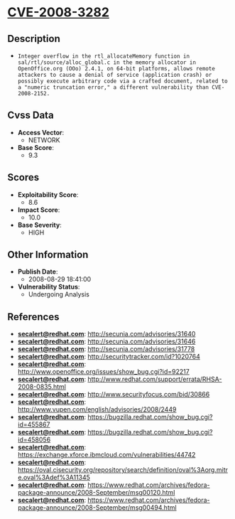 
# [CVE-2008-3282](https://cve.mitre.org/cgi-bin/cvename.cgi?name=CVE-2008-3282)

## Description

- `Integer overflow in the rtl_allocateMemory function in sal/rtl/source/alloc_global.c in the memory allocator in OpenOffice.org (OOo) 2.4.1, on 64-bit platforms, allows remote attackers to cause a denial of service (application crash) or possibly execute arbitrary code via a crafted document, related to a "numeric truncation error," a different vulnerability than CVE-2008-2152.`

## Cvss Data

- **Access Vector**:
  - NETWORK
- **Base Score**:
  - 9.3

## Scores

- **Exploitability Score**:
  - 8.6
- **Impact Score**:
  - 10.0
- **Base Severity**:
  - HIGH

## Other Information

- **Publish Date**:
  - 2008-08-29 18:41:00
- **Vulnerability Status**:
  - Undergoing Analysis

## References

- **secalert@redhat.com**: http://secunia.com/advisories/31640
- **secalert@redhat.com**: http://secunia.com/advisories/31646
- **secalert@redhat.com**: http://secunia.com/advisories/31778
- **secalert@redhat.com**: http://securitytracker.com/id?1020764
- **secalert@redhat.com**: http://www.openoffice.org/issues/show_bug.cgi?id=92217
- **secalert@redhat.com**: http://www.redhat.com/support/errata/RHSA-2008-0835.html
- **secalert@redhat.com**: http://www.securityfocus.com/bid/30866
- **secalert@redhat.com**: http://www.vupen.com/english/advisories/2008/2449
- **secalert@redhat.com**: https://bugzilla.redhat.com/show_bug.cgi?id=455867
- **secalert@redhat.com**: https://bugzilla.redhat.com/show_bug.cgi?id=458056
- **secalert@redhat.com**: https://exchange.xforce.ibmcloud.com/vulnerabilities/44742
- **secalert@redhat.com**: https://oval.cisecurity.org/repository/search/definition/oval%3Aorg.mitre.oval%3Adef%3A11345
- **secalert@redhat.com**: https://www.redhat.com/archives/fedora-package-announce/2008-September/msg00120.html
- **secalert@redhat.com**: https://www.redhat.com/archives/fedora-package-announce/2008-September/msg00494.html
